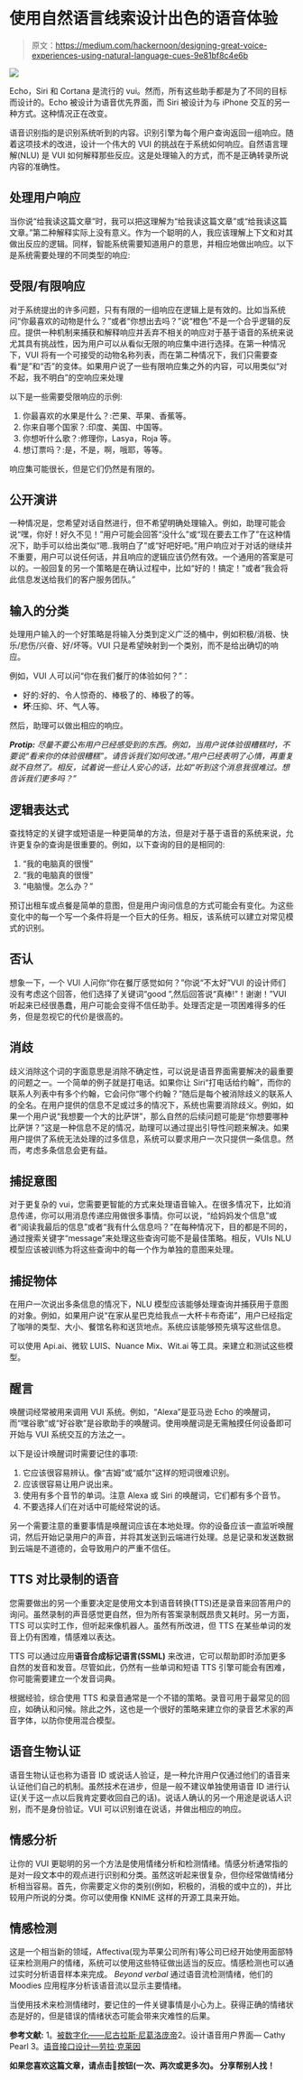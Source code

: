 # 使用自然语言线索设计出色的语音体验

> 原文：<https://medium.com/hackernoon/designing-great-voice-experiences-using-natural-language-cues-9e81bf8c4e6b>

![](img/0cb113995e85e1d9009378ffe054d037.png)

Echo，Siri 和 Cortana 是流行的 vui。然而，所有这些助手都是为了不同的目标而设计的。Echo 被设计为语音优先界面，而 Siri 被设计为与 iPhone 交互的另一种方式。这种情况正在改变。

语音识别指的是识别系统听到的内容。识别引擎为每个用户查询返回一组响应。随着这项技术的改进，设计一个伟大的 VUI 的挑战在于系统如何响应。自然语言理解(NLU) 是 VUI 如何解释那些反应。这是处理输入的方式，而不是正确转录所说内容的准确性。

## **处理用户响应**

当你说“给我读这篇文章”时，我可以把这理解为“给我读这篇文章”或“给我读这篇文章。”第二种解释实际上没有意义。作为一个聪明的人，我应该理解上下文和对其做出反应的逻辑。同样，智能系统需要知道用户的意思，并相应地做出响应。以下是系统需要处理的不同类型的响应:

## 受限/有限响应

对于系统提出的许多问题，只有有限的一组响应在逻辑上是有效的。比如当系统问“你最喜欢的动物是什么？”或者“你想出去吗？”说“橙色”不是一个合乎逻辑的反应。提供一种机制来捕获和解释响应并丢弃不相关的响应对于基于语音的系统来说尤其具有挑战性，因为用户可以从看似无限的响应集中进行选择。在第一种情况下，VUI 将有一个可接受的动物名称列表，而在第二种情况下，我们只需要查看“是”和“否”的变体。如果用户说了一些有限响应集之外的内容，可以用类似“对不起，我不明白”的空响应来处理

以下是一些需要受限响应的示例:

1.  你最喜欢的水果是什么？:芒果、苹果、香蕉等。
2.  你来自哪个国家？:印度、美国、中国等。
3.  你想听什么歌？:修理你，Lasya，Roja 等。
4.  想订票吗？:是，不是，啊，哦耶，等等。

响应集可能很长，但是它们仍然是有限的。

## 公开演讲

一种情况是，您希望对话自然进行，但不希望明确处理输入。例如，助理可能会说“嘿，你好！好久不见！”用户可能会回答“没什么”或“现在要去工作了”在这种情况下，助手可以给出类似“嗯..我明白了”或“好吧好吧。”用户响应对于对话的继续并不重要，用户可以说任何话，并且响应的逻辑应该仍然有效。一个通用的答案是可以的。一般回复的另一个策略是在确认过程中，比如“好的！搞定！”或者“我会将此信息发送给我们的客户服务团队。”

## 输入的分类

处理用户输入的一个好策略是将输入分类到定义广泛的桶中，例如积极/消极、快乐/悲伤/兴奋、好/坏等。VUI 只是希望映射到一个类别，而不是给出确切的响应。

例如，VUI 人可以问“你在我们餐厅的体验如何？”：

*   好的:好的、令人惊奇的、棒极了的、棒极了的等。
*   **坏**:压抑、坏、气人等。

然后，助理可以做出相应的响应。

***Protip:*** *尽量不要公布用户已经感受到的东西。例如，当用户说体验很糟糕时，不要说“看来你的体验很糟糕”。请告诉我们如何改进。”用户已经表明了心情，再重复就不自然了。相反，试着说一些让人安心的话，比如“听到这个消息我很难过。想告诉我们更多吗？”*

## 逻辑表达式

查找特定的关键字或短语是一种更简单的方法，但是对于基于语音的系统来说，允许更复杂的查询是很重要的。例如，以下查询的目的是相同的:

1.  “我的电脑真的很慢”
2.  “我的电脑真的很慢”
3.  “电脑慢。怎么办？”

预订出租车或点餐是简单的意图，但是用户询问信息的方式可能会有变化。为这些变化中的每一个写一个条件将是一个巨大的任务。相反，该系统可以建立对常见模式的识别。

## 否认

想象一下，一个 VUI 人问你“你在餐厅感觉如何？”你说“不太好”VUI 的设计师们没有考虑这个回答，他们选择了关键词“good ”,然后回答说“真棒!”！谢谢！”VUI 听起来已经很愚蠢，用户可能会变得不信任助手。处理否定是一项困难得多的任务，但是忽视它的代价是很高的。

## **消歧**

歧义消除这个词的字面意思是消除不确定性，可以说是语音界面需要解决的最重要的问题之一。一个简单的例子就是打电话。如果你让 Siri“打电话给约翰”，而你的联系人列表中有多个约翰，它会问你“哪个约翰？”随后是每个被消除歧义的联系人的全名。在用户提供的信息不足或过多的情况下，系统也需要消除歧义。例如，如果一个用户说“我想要一个大的比萨饼”，那么自然的后续问题可能是“你想要哪种比萨饼？”这是一种信息不足的情况，助理可以通过提出引导性问题来解决。如果用户提供了系统无法处理的过多信息，系统可以要求用户一次只提供一条信息。然而，考虑多条信息会更有益。

## **捕捉意图**

对于更复杂的 vui，您需要更智能的方式来处理语音输入。在很多情况下，比如消息传递，你可以用消息传递应用做很多事情。你可以说，“给妈妈发个信息”或者“阅读我最后的信息”或者“我有什么信息吗？”在每种情况下，目的都是不同的，通过搜索关键字“message”来处理这些查询可能不是最佳策略。相反，VUIs NLU 模型应该被训练为将这些查询中的每一个作为单独的意图来处理。

## **捕捉物体**

在用户一次说出多条信息的情况下，NLU 模型应该能够处理查询并捕获用于意图的对象。例如，如果用户说“在家从星巴克给我点一大杯卡布奇诺”，用户已经指定了咖啡的类型、大小、餐馆名称和送货地点。系统应该能够预先填写这些信息。

可以使用 Api.ai、微软 LUIS、Nuance Mix、Wit.ai 等工具。来建立和测试这些模型。

## **醒言**

唤醒词经常被用来调用 VUI 系统。例如，“Alexa”是亚马逊 Echo 的唤醒词，而“嘿谷歌”或“好谷歌”是谷歌助手的唤醒词。使用唤醒词是无需触摸任何设备即可开始与 VUI 系统交互的方法之一。

以下是设计唤醒词时需要记住的事项:

1.  它应该很容易辨认。像“吉姆”或“威尔”这样的短词很难识别。
2.  应该很容易让用户说出来。
3.  使用有多个音节的单词。注意 Alexa 或 Siri 的唤醒词，它们都有多个音节。
4.  不要选择人们在对话中可能经常说的话。

另一个需要注意的重要事情是唤醒词应该在本地处理。你的设备应该一直监听唤醒词，然后开始记录用户的声音，并将其发送到云端进行处理。总是记录和发送数据到云端是不道德的，会导致用户的严重不信任。

## **TTS 对比录制的语音**

您需要做出的另一个重要决定是使用文本到语音转换(TTS)还是录音来回答用户的询问。虽然录制的声音感觉更自然，但为所有答案录制既昂贵又耗时。另一方面，TTS 可以实时工作，但听起来像机器人。虽然有所改进，但 TTS 在某些单词的发音上仍有困难，情感难以表达。

TTS 可以通过应用**语音合成标记语言(SSML)** 来改进，它可以帮助即时添加更多自然的发音和发音。尽管如此，仍然有一些单词和短语 TTS 引擎可能会有困难，你可能需要建立一个发音词典。

根据经验，综合使用 TTS 和录音通常是一个不错的策略。录音可用于最常见的回应，如确认和问候。除此之外，这也是一个很好的策略来建立你的录音艺术家的声音字体，以防你使用混合模型。

## **语音生物认证**

语音生物认证也称为语音 ID 或说话人验证，是一种允许用户仅通过他们的语音来认证他们自己的机制。虽然技术在进步，但是一般不建议单独使用语音 ID 进行认证(关于这一点以后我肯定要收回自己的话)。说话人确认的另一个用途是说话人识别，而不是身份验证。VUI 可以识别谁在说话，并做出相应的响应。

## 情感分析

让你的 VUI 更聪明的另一个方法是使用情绪分析和检测情绪。情感分析通常指的是对一段文本中的观点进行识别和分类。虽然这听起来很复杂，但你经常做情绪分析相当容易。首先，你需要定义你的类别(例如，积极的，消极的或中立的)，并比较用户所说的分类。你可以使用像 KNIME 这样的开源工具来开始。

## 情感检测

这是一个相当新的领域，Affectiva(现为苹果公司所有)等公司已经开始使用面部特征来检测用户的情绪，系统可以使用这些特征做出适当的反应。情感检测也可以通过实时分析语音样本来完成。 *Beyond verbal* 通过语音流检测情绪，他们的 Moodies 应用程序分析该语音流以显示主要情绪。

当使用技术来检测情绪时，要记住的一件关键事情是小心为上。获得正确的情绪状态是好的，但是错误的情绪状态可能会带来灾难性的后果。

**参考文献:** 1。[被数字化——尼古拉斯·尼葛洛庞帝](https://amzn.to/2ulb0NC)2。设计语音用户界面— Cathy Pearl
3。[语音接口设计—劳拉·克莱因](https://amzn.to/2ujvB4Z)

**如果您喜欢这篇文章，请点击👏按钮(一次、两次或更多次)。
分享帮别人找！**